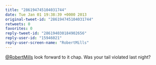 ```yaml
---
title: "286194745104031744"
date: Tue Jan 01 19:38:39 +0000 2013
original-tweet-id: "286194745104031744"
retweets: 0
favorites: 0
reply-tweet-id: "286194030184902656"
reply-user-id: "15946021"
reply-user-screen-name: "RobertMills"
---
```

<a href="https://twitter.com/RobertMills">@RobertMills</a> look forward to it chap. Was your tail violated last night?
